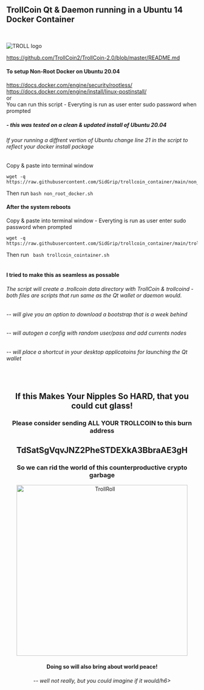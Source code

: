 ## **TrollCoin Qt & Daemon running in a Ubuntu 14 Docker Container**
<br>

![TROLL logo](https://avatars2.githubusercontent.com/u/16044831?v=3&u=c30f9a963a650436d286920035513bc94828d560&s=140)

https://github.com/TrollCoin2/TrollCoin-2.0/blob/master/README.md
<br>
#### To setup Non-Root Docker on Ubuntu 20.04

https://docs.docker.com/engine/security/rootless/
<br>
https://docs.docker.com/engine/install/linux-postinstall/
<br>
or
<br>
You can run this script - Everyting is run as user enter sudo password when prompted
##### - this was tested on a clean & updated install of Ubuntu 20.04
###### If your running a diffrent vertion of Ubuntu change line 21 in the script to reflect your docker install package
Copy & paste into terminal window
```
wget -q https://raw.githubusercontent.com/SidGrip/trollcoin_container/main/non_root_docker.sh
```
Then run ```bash non_root_docker.sh``` 
<br>
#### After the system reboots
Copy & paste into terminal window - Everyting is run as user enter sudo password when prompted
```
wget -q https://raw.githubusercontent.com/SidGrip/trollcoin_container/main/trollcoin_cointainer.sh
```
Then run ``` bash trollcoin_cointainer.sh``` 
<br>
<br>
#### I tried to make this as seamless as possable
###### The script will create a .trollcoin data directory with TrollCoin & trollcoind - both files are scripts that run same as the Qt wallet or daemon would.
###### -- will give you an option to download a bootstrap that is a week behind
###### -- will autogen a config with random user/pass and add currents nodes
###### -- will place a shortcut in your desktop applicatoins for launching the Qt wallet
<br>
<h2 align="center">If this Makes Your Nipples So HARD, that you could cut glass!</h2>
<h3 align="center">Please consider sending ALL YOUR TROLLCOIN to this burn address</h3>
<h2 align="center">TdSatSgVqvJNZ2PheSTDEXkA3BbraAE3gH</h2>
<h3 align="center">So we can rid the world of this counterproductive crypto garbage</h3>
<p align="center">
  <img width="450" src="https://media1.tenor.com/images/7a13ea9d38f091d68125ad13763d5721/tenor.gif?itemid=16217383" alt="TrollRoll">
</p>
<h4 align="center">Doing so will also bring about world peace!</h4>
<h6 align="center">-- well not really, but you could imagine if it would/h6>
